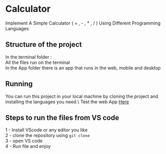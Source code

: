 # Calculator
Implement A Simple Calculator ( + , - , * , / ) Using Different Programming Languages 

## Structure of the project
In the terminal folder : \
All the files run on the terminal\
In the App folder there is an app that runs in the web, mobile and desktop

## Running 
You can run this project in your local machine by cloning the project and installing the languages you need.\ 
Test the web App [Here](https://serghine-abdelillah.github.io/Calculator/)

## Steps to run the files from VS code
 1 - Install VScode or any editor you like \
 2 - clone the repository using `git clone` \
 3 - open VS code \
 4 - Run file and enjoy





